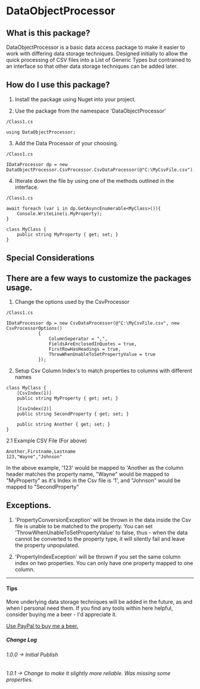 ﻿# DataObjectProcessor


## What is this package?
DataObjectProcessor is a basic data access package to make it easier to work with differing data storage techniques.
Designed initially to allow the quick processing of CSV files into a List of Generic Types but contrained to an interface
so that other data storage techniques can be added later.

## How do I use this package?
1. Install the package using Nuget into your project.

2. Use the package from the namespace 'DataObjectProcessor'
```
/Class1.cs

using DataObjectProcessor;
```
3. Add the Data Processor of your choosing.
```
/Class1.cs

IDataProcessor dp = new DataObjectProcessor.CsvProcessor.CsvDataProcessor(@"C:\MyCsvFile.csv");

```
4. Itterate down the file by using one of the methods outlined in the interface.
```
/Class1.cs

await foreach (var i in dp.GetAsyncEnumerable<MyClass>()){
    Console.WriteLine(i.MyProperty);
}

class MyClass {
    public string MyProperty { get; set; }
}

```

## Special Considerations
There are a few ways to customize the packages usage.
-----------------------------------------------------------
1. Change the options used by the CsvProcessor
```
/Class1.cs

IDataProcessor dp = new CsvDataProcessor(@"C:\MyCsvFile.csv", new CsvProcessorOptions()
            {
                ColumnSeperator = ",",
                FieldsAreEnclosedInQuotes = true,
                FirstRowHasHeadings = true,
                ThrowWhenUnableToSetPropertyValue = true
            });
```
2. Setup Csv Column Index's to match properties to columns with different names
```
class MyClass {
    [CsvIndex(1)]
    public string MyProperty { get; set; }

    [CsvIndex(2)]
    public string SecondProperty { get; set; }

    public string Another { get; set; }
}
```

2.1 Example CSV File (For above)
```
Another,Firstname,Lastname
123,"Wayne","Johnson"
```
In the above example, '123' would be mapped to 'Another as the column header matches the property name, "Wayne" would be mapped to "MyProperty" as it's Index in the Csv file is '1', and "Johnson" would be mapped to "SecondProperty"

Exceptions.
----------------------
1. 'PropertyConversionException' will be thrown in the data inside the Csv file is unable to be matched to the property. You can set 'ThrowWhenUnableToSetPropertyValue' to false, thus - when the data cannot be converted to the property type, it will silently fail and leave the property unpopulated.

2. 'PropertyIndexException' will be thrown if you set the same column index on two properties. You can only have one property mapped to one column.

---

#### Tips
More underlying data storage techniques will be added in the future, as and when I personal need them.
If you find any tools within here helpful, consider buying me a beer - I'd appreciate it.

[Use PayPal to buy me a beer.](https://www.paypal.com/paypalme/odickins)


##### Change Log

###### 1.0.0 -> Initial Publish
###### 1.0.1 -> Change to make it slightly more reliable. Was missing some properties.
